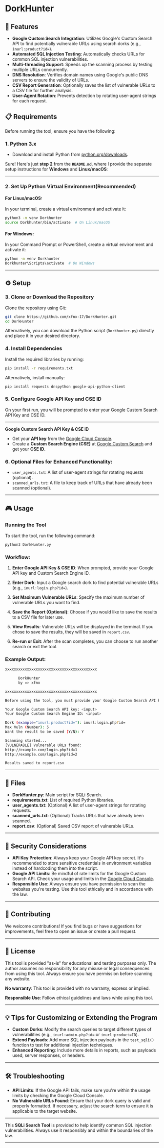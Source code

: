 # DorkHunter

## 🚀 Features

- **Google Custom Search Integration**: Utilizes Google's Custom Search API to find potentially vulnerable URLs using search dorks (e.g., `inurl:product?id=`).
- **Automated SQL Injection Testing**: Automatically checks URLs for common SQL injection vulnerabilities.
- **Multi-threading Support**: Speeds up the scanning process by testing multiple URLs concurrently.
- **DNS Resolution**: Verifies domain names using Google's public DNS servers to ensure the validity of URLs.
- **CSV Report Generation**: Optionally saves the list of vulnerable URLs to a CSV file for further analysis.
- **User-Agent Rotation**: Prevents detection by rotating user-agent strings for each request.

## 📋 Requirements

Before running the tool, ensure you have the following:

### 1. **Python 3.x**
   - Download and install Python from [python.org/downloads](https://python.org/downloads).

Sure! Here's just **step 2** from the **`README.md`**, where I provide the separate setup instructions for **Windows** and **Linux/macOS**:

---

### 2. Set Up Python Virtual Environment(Recommended)

#### **For Linux/macOS:**

In your terminal, create a virtual environment and activate it:

```bash
python3 -m venv Dorkhunter
source Dorkhunter/bin/activate  # On Linux/macOS
```

#### **For Windows:**

In your Command Prompt or PowerShell, create a virtual environment and activate it:

```bash
python -m venv Dorkhunter
Dorkhunter\Scripts\activate  # On Windows
```

---

 ## ⚙️ Setup

### 3. **Clone or Download the Repository**

   Clone the repository using Git:
   ```bash
   git clone https://github.com/xfnx-17/DorkHunter.git
   cd DorkHunter
   ```

   Alternatively, you can download the Python script (`Dorkhunter.py`) directly and place it in your desired directory.


### 4. **Install Dependencies**
   Install the required libraries by running:
   ```bash
   pip install -r requirements.txt
   ```
   Alternatively, install manually:
   ```bash
   pip install requests dnspython google-api-python-client
   ```
  

### 5. **Configure Google API Key and CSE ID**

   On your first run, you will be prompted to enter your Google Custom Search API Key and CSE ID.

---
**Google Custom Search API Key & CSE ID**
   - Get your **API key** from the [Google Cloud Console](https://console.cloud.google.com/).
   - Create a **Custom Search Engine (CSE)** at [Google Custom Search](https://cse.google.com/cse/) and get your **CSE ID**.

### 6. **Optional Files for Enhanced Functionality**:
   - `user_agents.txt`: A list of user-agent strings for rotating requests (optional).
   - `scanned_urls.txt`: A file to keep track of URLs that have already been scanned (optional).

---



## 🎮 Usage

### Running the Tool

To start the tool, run the following command:

```bash
python3 DorkHunter.py
```

### Workflow:
1. **Enter Google API Key & CSE ID**: When prompted, provide your Google API key and Custom Search Engine ID.
   
2. **Enter Dork**: Input a Google search dork to find potential vulnerable URLs (e.g., `inurl:login.php?id=`).

3. **Set Maximum Vulnerable URLs**: Specify the maximum number of vulnerable URLs you want to find.

4. **Save the Report (Optional)**: Choose if you would like to save the results to a CSV file for later use.

5. **View Results**: Vulnerable URLs will be displayed in the terminal. If you chose to save the results, they will be saved in `report.csv`.

6. **Re-run or Exit**: After the scan completes, you can choose to run another search or exit the tool.

### Example Output:

```bash
xxxxxxxxxxxxxxxxxxxxxxxxxxxxxxxxxxxxxxxxxx

      DorkHunter
      by => xfnx

xxxxxxxxxxxxxxxxxxxxxxxxxxxxxxxxxxxxxxxxxx

Before using the tool, you must provide your Google Custom Search API key and Custom Search Engine ID.

Your Google Custom Search API key: <input>
Your Google Custom Search Engine ID: <input>

Dork (example="inurl:product?id="): inurl:login.php?id=
Max Vuln (Number): 5
Want the result to be saved (Y/N): Y

Scanning started...
[VULNERABLE] Vulnerable URLs found:
http://example.com/login.php?id=1
http://example.com/login.php?id=2

Results saved to report.csv
```

---

## 📂 Files

- **DorkHunter.py**: Main script for SQLi Search.
- **requirements.txt**: List of required Python libraries.
- **user_agents.txt**: (Optional) A list of user-agent strings for rotating requests.
- **scanned_urls.txt**: (Optional) Tracks URLs that have already been scanned.
- **report.csv**: (Optional) Saved CSV report of vulnerable URLs.

---

## 🔐 Security Considerations

- **API Key Protection**: Always keep your Google API key secret. It's recommended to store sensitive credentials in environment variables instead of hardcoding them into the script.
- **Google API Limits**: Be mindful of rate limits for the Google Custom Search API. Check your usage and limits in the [Google Cloud Console](https://console.cloud.google.com/).
- **Responsible Use**: Always ensure you have permission to scan the websites you're testing. Use this tool ethically and in accordance with the law.

---

## 🌱 Contributing

We welcome contributions! If you find bugs or have suggestions for improvements, feel free to open an issue or create a pull request.

---

## 📜 License

This tool is provided "as-is" for educational and testing purposes only. The author assumes no responsibility for any misuse or legal consequences from using this tool. Always ensure you have permission before scanning any website.

**No warranty**: This tool is provided with no warranty, express or implied.

**Responsible Use**: Follow ethical guidelines and laws while using this tool.

---

## 💡 Tips for Customizing or Extending the Program

- **Custom Dorks**: Modify the search queries to target different types of vulnerabilities (e.g., `inurl:admin.php?id=` or `inurl:product=ID`).
- **Extend Payloads**: Add more SQL injection payloads in the `test_sqli()` function to test for additional injection techniques.
- **Enhanced Reporting**: Include more details in reports, such as payloads used, server responses, or headers.

---

## 🛠️ Troubleshooting

- **API Limits**: If the Google API fails, make sure you're within the usage limits by checking the Google Cloud Console.
- **No Vulnerable URLs Found**: Ensure that your dork query is valid and properly formatted. If necessary, adjust the search term to ensure it is applicable to the target website.

---

This **SQLi Search Tool** is provided to help identify common SQL injection vulnerabilities. Always use it responsibly and within the boundaries of the law.

---
